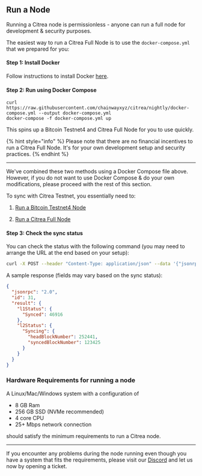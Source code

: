 ## Run a Node

Running a Citrea node is permissionless - anyone can run a full node for development & security purposes. 

The easiest way to run a Citrea Full Node is to use the `docker-compose.yml` that we prepared for you:

#### Step 1: Install Docker

Follow instructions to install Docker [here](https://docs.docker.com/engine/install/).

#### Step 2: Run using Docker Compose

```
curl https://raw.githubusercontent.com/chainwayxyz/citrea/nightly/docker-compose.yml --output docker-compose.yml
docker-compose -f docker-compose.yml up
```

This spins up a Bitcoin Testnet4 and Citrea Full Node for you to use quickly.

{% hint style="info" %}
Please note that there are no financial incentives to run a Citrea Full Node. It's for your own development setup and security practices.
{% endhint %}

------

We've combined these two methods using a Docker Compose file above. However, if you do not want to use Docker Compose & do your own modifications, please proceed with the rest of this section.

To sync with Citrea Testnet, you essentially need to:

1) [Run a Bitcoin Testnet4 Node](./bitcoin-testnet4/README.md)

2) [Run a Citrea Full Node](./citrea-testnet/README.md)

#### Step 3: Check the sync status

You can check the status with the following command (you may need to arrange the URL at the end based on your setup):

```sh
curl -X POST --header "Content-Type: application/json" --data '{"jsonrpc":"2.0","method":"citrea_syncStatus","params":[], "id":31}' http://0.0.0.0:8080
```

A sample response (fields may vary based on the sync status):

```json
{
  "jsonrpc": "2.0",
  "id": 31,
  "result": {
    "l1Status": {
      "Synced": 46916
    },
    "l2Status": {
      "Syncing": {
        "headBlockNumber": 252441,
        "syncedBlockNumber": 123425
      }
    }
  }
}
```

### Hardware Requirements for running a node

A Linux/Mac/Windows system with a configuration of

- 8 GB Ram
- 256 GB SSD (NVMe recommended)
- 4 core CPU
- 25+ Mbps network connection

should satisfy the minimum requirements to run a Citrea node. 

-----

If you encounter any problems during the node running even though you have a system that fits the requirements, please visit our [Discord](https://discord.gg/citrea) and let us now by opening a ticket.